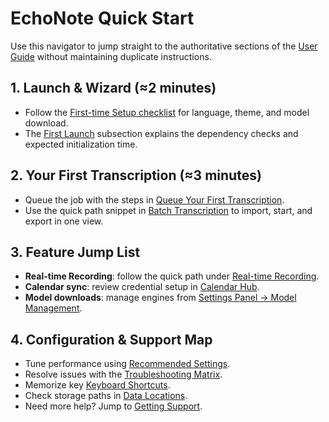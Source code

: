 # EchoNote Quick Start

Use this navigator to jump straight to the authoritative sections of the [User Guide](../user-guide/en.md) without maintaining duplicate instructions.

## 1. Launch & Wizard (≈2 minutes)
- Follow the [First-time Setup checklist](../user-guide/en.md#first-time-setup) for language, theme, and model download.
- The [First Launch](../user-guide/en.md#first-launch) subsection explains the dependency checks and expected initialization time.

## 2. Your First Transcription (≈3 minutes)
- Queue the job with the steps in [Queue Your First Transcription](../user-guide/en.md#first-transcription).
- Use the quick path snippet in [Batch Transcription](../user-guide/en.md#workflow-batch) to import, start, and export in one view.

## 3. Feature Jump List
- **Real-time Recording**: follow the quick path under [Real-time Recording](../user-guide/en.md#workflow-realtime).
- **Calendar sync**: review credential setup in [Calendar Hub](../user-guide/en.md#workflow-calendar).
- **Model downloads**: manage engines from [Settings Panel → Model Management](../user-guide/en.md#workflow-models).

## 4. Configuration & Support Map
- Tune performance using [Recommended Settings](../user-guide/en.md#recommended-settings).
- Resolve issues with the [Troubleshooting Matrix](../user-guide/en.md#troubleshooting).
- Memorize key [Keyboard Shortcuts](../user-guide/en.md#keyboard-shortcuts).
- Check storage paths in [Data Locations](../user-guide/en.md#data-locations).
- Need more help? Jump to [Getting Support](../user-guide/en.md#support).
